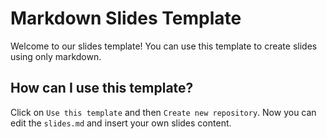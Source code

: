 # Markdown Slides Template
Welcome to our slides template! You can use this template to create slides using only markdown.

## How can I use this template?
Click on `Use this template` and then `Create new repository`.
Now you can edit the `slides.md` and insert your own slides content.
